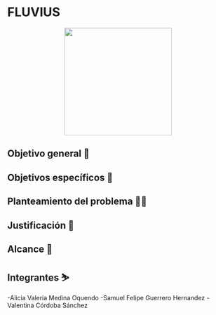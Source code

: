 # FLUVIUS
<p align="center"><img width="245" src="Leonardo_Phoenix_Design_a_minim ... ogical_s_1-removebg-preview.png"></p>

## Objetivo general 🎯


## Objetivos específicos 🎯

## Planteamiento del problema 😵‍💫

## Justificación 📃

## Alcance 🚀



## Integrantes ⛷️
-Alicia Valeria Medina Oquendo
-Samuel Felipe Guerrero Hernandez
-Valentina Córdoba Sánchez
